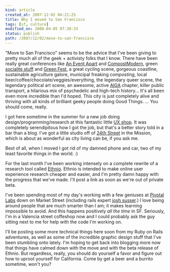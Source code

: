 ```yaml
---
kind: article
created_at: 2007-12-02 04:21:25
title: Why I moved to San Francisco
tags: [sf, culture]
modified_on: 2008-04-05 07:30:33
status: publish 
path: /2007/12/02/move-to-san-francisco
---
```


"Move to San Francisco" seems to be the advice that I've been giving to pretty much all of the geek + activisty folks that I know. There have been really great conferences like <a href="http://www.aneventapart.com/">An Event Apart</a> and <a href="http://compostmodern.org/">CompostModern</a>, green <a href="http://greendrinks.org/">socialite stuff</a> and <a href="http://www.greenfestivals.org/">Green Fest</a>, a great cycling scene, gorgeous coastline, sustainable agriculture galore, municipal freaking <em>composting</em>, local beer/coffee/chocolate/veggies/everything, the legendary queer scene, the legendary political art scene, an awesome, active <a href="http://www.aiga.org/">AIGA</a> chapter, killer public transport, a hilarious mix of psychedelic and high-tech history... It's all been even more incredible than I'd hoped. This city is just completely alive and thriving with all kinds of brilliant geeky people doing Good Things. ... You should come, really. 

I got here sometime in the summer for a new job doing design/programming/research at this fantastic little <a href="http://www.boltpeters.com/">UX shop</a>. It was completely serendipitous how I got the job, but that's a better story told in a bar than a blog. I've got a little studio off of <a href="http://www.sfgate.com/traveler/guide/sf/neighborhoods/mission_24th.shtml">24th Street</a> in the Mission, which is about as wonderful as city living can be, if you ask me.

Best of all, when I moved I got rid of my damned phone and car, two of my least favorite things in the world. :) 

For the last month I've been working intensely on a complete rewrite of a research tool called <a href="http://ethnio.com">Ethnio</a>. Ethnio is intended to make online user experience research cheaper and easier, and I'm pretty damn happy with the progress that we've made. I'll post a link as soon as we're out of private beta. 

I've been spending most of my day's working with a few geniuses at <a href="http://pivotallabs.com/">Pivotal Labs</a> down on Market Street (including rails expert <a href="http://blog.hasmanythrough.com/">josh susser</a>.) I love being around people that are much smarter than I am; it makes learning impossible to avoid. And this happens positively <em>all the time</em> in SF. Seriously, I'm in a Valencia street coffeshop now and I could probably ask the guy sitting next to me for help with the code I'm working on.

I'll be posting some more technical things here soon from my Ruby on Rails adventures, as well as some of the incredible graphic design stuff that I've been stumbling onto lately. I'm hoping to get back into blogging more now that things have calmed down with the move and with the beta release of Ethnio. But regardless, really, you should do yourself a favor and figure out how to uproot yourself for California. Come by get a beer and a burrito sometime, won't you?